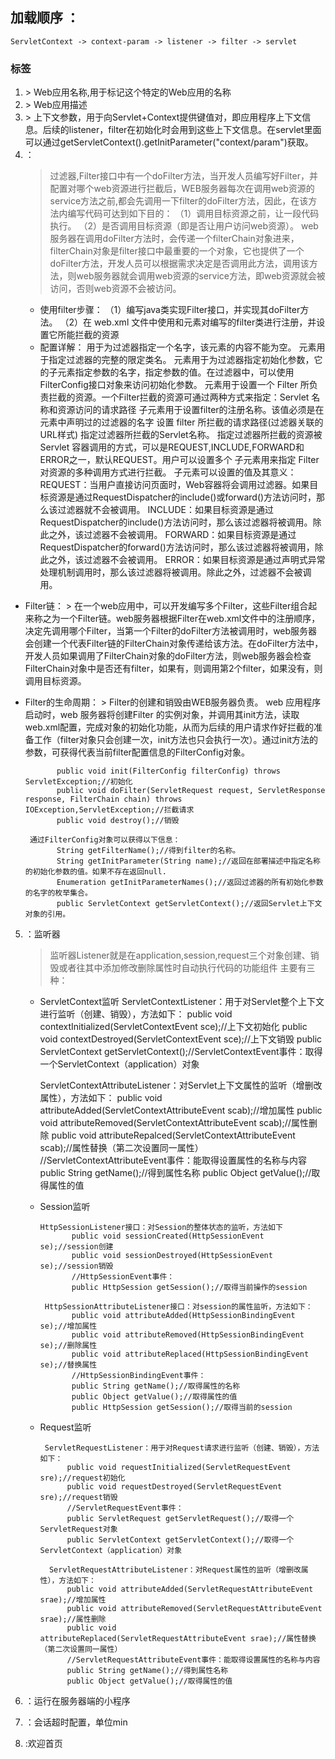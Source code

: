 ## 加载顺序 ： 
    ServletContext -> context-param -> listener -> filter -> servlet
### 标签
1. <display-name>
    > Web应用名称,用于标记这个特定的Web应用的名称
2. <discription>
    > Web应用描述
3. <context-param>
    > 上下文参数，用于向Servlet+Context提供键值对，即应用程序上下文信息。后续的listener，filter在初始化时会用到这些上下文信息。在servlet里面可以通过getServletContext().getInitParameter("context/param")获取。
4. <filter>：
    > 过滤器,Filter接口中有一个doFilter方法，当开发人员编写好Filter，并配置对哪个web资源进行拦截后，WEB服务器每次在调用web资源的service方法之前,都会先调用一下filter的doFilter方法，因此，在该方法内编写代码可达到如下目的：
  （1）调用目标资源之前，让一段代码执行。
  （2）是否调用目标资源（即是否让用户访问web资源）。
web服务器在调用doFilter方法时，会传递一个filterChain对象进来，filterChain对象是filter接口中最重要的一个对象，它也提供了一个doFilter方法，开发人员可以根据需求决定是否调用此方法，调用该方法，则web服务器就会调用web资源的service方法，即web资源就会被访问，否则web资源不会被访问。
    * 使用filter步骤：
  （1）编写java类实现Filter接口，并实现其doFilter方法。
  （2）在 web.xml 文件中使用<filter>和<filter-mapping>元素对编写的filter类进行注册，并设置它所能拦截的资源
    * <fliter>配置详解：
      <filter-name>     用于为过滤器指定一个名字，该元素的内容不能为空。 
      <filter-class>    元素用于指定过滤器的完整的限定类名。 
      <init-param>      元素用于为过滤器指定初始化参数，它的子元素<param-name>指定参数的名字，<param-value>指定参数的值。在过滤器中，可以使用FilterConfig接口对象来访问初始化参数。
      <filter-mapping>  元素用于设置一个 Filter 所负责拦截的资源。一个Filter拦截的资源可通过两种方式来指定：Servlet 名称和资源访问的请求路径 
      <filter-name>     子元素用于设置filter的注册名称。该值必须是在<filter>元素中声明过的过滤器的名字 
      <url-pattern>     设置 filter 所拦截的请求路径(过滤器关联的URL样式) 
      <servlet-name>    指定过滤器所拦截的Servlet名称。 
      <dispatcher>      指定过滤器所拦截的资源被 Servlet 容器调用的方式，可以是REQUEST,INCLUDE,FORWARD和ERROR之一，默认REQUEST。用户可以设置多个<dispatcher> 子元素用来指定 Filter 对资源的多种调用方式进行拦截。 
      <dispatcher>      子元素可以设置的值及其意义： 
                  REQUEST：当用户直接访问页面时，Web容器将会调用过滤器。如果目标资源是通过RequestDispatcher的include()或forward()方法访问时，那么该过滤器就不会被调用。 
                  INCLUDE：如果目标资源是通过RequestDispatcher的include()方法访问时，那么该过滤器将被调用。除此之外，该过滤器不会被调用。 
                  FORWARD：如果目标资源是通过RequestDispatcher的forward()方法访问时，那么该过滤器将被调用，除此之外，该过滤器不会被调用。 
                  ERROR：如果目标资源是通过声明式异常处理机制调用时，那么该过滤器将被调用。除此之外，过滤器不会被调用。
 * Filter链：
          > 在一个web应用中，可以开发编写多个Filter，这些Filter组合起来称之为一个Filter链。web服务器根据Filter在web.xml文件中的注册顺序，决定先调用哪个Filter，当第一个Filter的doFilter方法被调用时，web服务器会创建一个代表Filter链的FilterChain对象传递给该方法。在doFilter方法中，开发人员如果调用了FilterChain对象的doFilter方法，则web服务器会检查FilterChain对象中是否还有filter，如果有，则调用第2个filter，如果没有，则调用目标资源。
 * Filter的生命周期：
          > Filter的创建和销毁由WEB服务器负责。 web 应用程序启动时，web 服务器将创建Filter 的实例对象，并调用其init方法，读取web.xml配置，完成对象的初始化功能，从而为后续的用户请求作好拦截的准备工作（filter对象只会创建一次，init方法也只会执行一次）。通过init方法的参数，可获得代表当前filter配置信息的FilterConfig对象。
          
              public void init(FilterConfig filterConfig) throws ServletException;//初始化
              public void doFilter(ServletRequest request, ServletResponse response, FilterChain chain) throws  IOException,ServletException;//拦截请求
              public void destroy();//销毁

        通过FilterConfig对象可以获得以下信息：
              String getFilterName();//得到filter的名称。 
              String getInitParameter(String name);//返回在部署描述中指定名称的初始化参数的值。如果不存在返回null. 
              Enumeration getInitParameterNames();//返回过滤器的所有初始化参数的名字的枚举集合。 
              public ServletContext getServletContext();//返回Servlet上下文对象的引用。

5. <listerner>：监听器
    > 监听器Listener就是在application,session,request三个对象创建、销毁或者往其中添加修改删除属性时自动执行代码的功能组件
主要有三种：
    * ServletContext监听
        ServletContextListener：用于对Servlet整个上下文进行监听（创建、销毁），方法如下：
                public void contextInitialized(ServletContextEvent sce);//上下文初始化
                public void contextDestroyed(ServletContextEvent sce);//上下文销毁
                public ServletContext getServletContext();//ServletContextEvent事件：取得一个ServletContext（application）对象

        ServletContextAttributeListener：对Servlet上下文属性的监听（增删改属性），方法如下：
                public void attributeAdded(ServletContextAttributeEvent scab);//增加属性
                public void attributeRemoved(ServletContextAttributeEvent scab);//属性删除
                public void attributeRepalced(ServletContextAttributeEvent scab);//属性替换（第二次设置同一属性）
                //ServletContextAttributeEvent事件：能取得设置属性的名称与内容
                public String getName();//得到属性名称
                public Object getValue();//取得属性的值
   * Session监听
   
         HttpSessionListener接口：对Session的整体状态的监听，方法如下
                public void sessionCreated(HttpSessionEvent se);//session创建
                public void sessionDestroyed(HttpSessionEvent se);//session销毁
                //HttpSessionEvent事件：
                public HttpSession getSession();//取得当前操作的session

          HttpSessionAttributeListener接口：对session的属性监听，方法如下：
                public void attributeAdded(HttpSessionBindingEvent se);//增加属性
                public void attributeRemoved(HttpSessionBindingEvent se);//删除属性
                public void attributeReplaced(HttpSessionBindingEvent se);//替换属性
                //HttpSessionBindingEvent事件：
                public String getName();//取得属性的名称
                public Object getValue();//取得属性的值
                public HttpSession getSession();//取得当前的session

    * Request监听

           ServletRequestListener：用于对Request请求进行监听（创建、销毁），方法如下：
                public void requestInitialized(ServletRequestEvent sre);//request初始化
                public void requestDestroyed(ServletRequestEvent sre);//request销毁
                //ServletRequestEvent事件：
                public ServletRequest getServletRequest();//取得一个ServletRequest对象
                public ServletContext getServletContext();//取得一个ServletContext（application）对象

            ServletRequestAttributeListener：对Request属性的监听（增删改属性），方法如下：
                public void attributeAdded(ServletRequestAttributeEvent srae);//增加属性
                public void attributeRemoved(ServletRequestAttributeEvent srae);//属性删除
                public void attributeReplaced(ServletRequestAttributeEvent srae);//属性替换（第二次设置同一属性）
                //ServletRequestAttributeEvent事件：能取得设置属性的名称与内容
                public String getName();//得到属性名称
                public Object getValue();//取得属性的值

6. <servlet>：运行在服务器端的小程序

7. <session-config>：会话超时配置，单位min

8. <welcome-file-list>:欢迎首页
